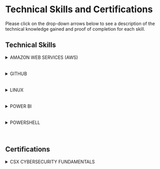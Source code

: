 # Technical Skills and Certifications

Please click on the drop-down arrows below to see a description of the technical knowledge gained and proof of completion for each skill.

## Technical Skills

<details><summary>AMAZON WEB SERVICES (AWS)</summary>
<p>
  
#### Description:
The 8 AWS Courses include an overview of fundamental Amazon Web Services products and capabilities including:
* Definition and benefits of cloud computing
* AWS Core Services (EC2 Cloud, S3 Data Storage, etc.)
* AWS Security (Shared responsibility model, roles, permissions, security certifications)
* AWS Architecting (Pillars: Operational excellence, security, reliability, performance efficiency, cost optimization)
* AWS Pricing and Support (only pay for what you use)
* AWS Product Demonstrations

### Course Completion 
AWS Cloud Practitioner Essentials Course Completion Certificate:
![AWS Course Completion]( AWSCourseCompletion.jpg)



</p>
</details>

<br>
<br>

<details><summary>GITHUB</summary>
<p>

#### Description:
The 8 GitHub labs include an overview of fundamental GitHub skills including:
* GitHub page navigation
* Adding files
* Formatting content using Markdown
* Creating and merging Pull Requests
* Publishing repositories using GitHub Pages
* Contributing to repositories in the GitHub community
* Uploading existing projects to GitHub

#### Course Completion:
![GitHubProgress](GitHubProgress1.png)

![GitHubProgress2](GitHubProgress2.png)

</p>
</details>

<br>
<br>
  
<details><summary>LINUX</summary>
<p>

#### Description:
The 5 Linux learning modules offer information regarding Linux development, structure, and basic commands including:
* Kernel definition
* Description of Linux development (free, open source OS launched in 1991)
* Explanation of Linux environment (everything acts as a file)
* Linux distributions (Red Hat, Ubuntu, etc.)
* User roles and security (regular, root, service)
* File naming conventions (case sensitive)
* Basic commands (pwd, cd, ls, cat, history, etc.)
* User permissions (read, write, execute)
* Input and Output redirection
* Piping (used to run commands consecutively)
* Searching and filtering files (grep command, sort command)
* Regular expressions (sepcial characters used to search data and create lists)
* Linux environment variables (values that can control or inform system behavior, including: PATH, $LANG, etc.)
* Communicating within networks (Ping, FTP, SSH)
* Managing processes (foreground vs. background processes, ps utility, kill, nice)
* The VI editor (command and insert mode)
* Shell scripting (complex scripts that process input and create output)
* Virtual terminals (allow multiple users to work on the same computer)
* Administration (adding users, managing groups, and access controls)
* Comparison with Unix
* Common interview questions regarding shell scripting, Linux, and Unix


</p>
</details>

<br>
<br>

<details><summary>POWER BI</summary>
<p>

#### Description:
The 9 Power BI learning modules and corresponding labs include an overview of fundamental data analysis and visualization skills using Power BI. These skills include:
* Manipulating data in the Power BI desktop, indcluding spreadsheets and parameters
* Modeling data thorugh creating columns and tables
* Analyzing and visualizing data thorugh graphs, slicers, and conditional formatting
* Creating and editing dashboards in Power BI Service
* Appropriately formatting Excel to use compatibly with Power BI
* Managing and updating both data content and security
* Creating live connections to servers (through SQL Azure, SQL Database, etc.)
* Developer API
* Power BI mobile phone/tablet compatibility and features


#### Course Completion:
![PowerBI Course Completion](PBICourseCompletion.jpg)


#### Course Performance:
![PowerBI Course Progress](PBICourseProgress.jpg)
![PowerBI Intro](PBIIntroGrades.jpg)
![PowerBI Module 1 and 2](PBIModule1-2Grades.jpg)
![PowerBI Module 3](PBIModule3Grades.jpg)
![PowerBI Module 4 and 5](PBIModule4-5Grades.jpg)
![PowerBI Module 6 and 7](PBIModule6-7Grades.jpg)
![PowerBI Module 8 and 9](PBIModule8-9Grades.jpg)

</p>
</details>

<br>
<br>

<details><summary>POWERSHELL</summary>
<p>

#### Description:
The PowerShell Beginner course learning path included 2 modules: Getting Started with Microsoft PowerShell and
Getting Started with PowerShell Desired State Configuration (DSC). The modules provided an overview of PowerShell logic and syntax, They also provided viewers methods to continue learning on their own. These modules covered the following core PowerShell concepts:

Getting Started with Microsoft PowerShell
* PowerShell purpose and launching
* PowerShell commandlets
* Effective use of the help system
* Using the pipeline to create more powerful code through combining commands
* Using objects
* Using PowerShell remotely
* Automation
* Basic scripting

Getting Started with PowerShell Desired State Configuration (DSC)
* DSC architecture (push/pull)
* Idempotent scripting
* Webserver configuration
* Configuring pull servers for deployment (SMB and HTTPS)
* Configuring pus servers for deployment
* Using built-in resources and add-ins
* Parameterized configurations
* Creating and encrypting credentials
* Common code practices
* DSC and Linux

#### Course Completion:
![PowerShell Badge](PowerShellBadge2.jpg)

</p>
</details>

<br>
<br>

## Certifications

<details><summary>CSX CYBERSECURITY FUNDAMENTALS</summary>
<p>

#### Description:
The CSX Cybersecurity Fundamentals certification offers an overview of important cybersecurity concepts including:
* Risk framework
* Common attacks
* Cybersecurity controls
* Security architecture
* Defense in depth
* Encryption
* Risk assessments and vulnerability management
* Security of operating systems, applications, and data
* Incident response
* Disaster recovery and business continuity planning

#### Completion Schedule:
* Week 1 (1/6/19-1/12/19): Review sections 1 and 2
* Week 2 (1/13/19-1/19/19): Review sections 3 and 4
* Week 3 (1/20/19-1/26/19): Review sections 5 and 6
* Week 4 (1/27/19-2/1/19): Review Vocabulary

Potential exam date: 2/2/19

</p>
</details>
